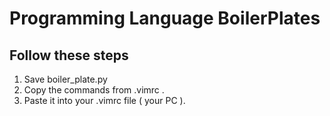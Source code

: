 # Programming Language BoilerPlates

## Follow these steps

<ol>
  <li>Save boiler_plate.py </li>
  <li>Copy the commands from .vimrc .</li>
  <li>Paste it into your .vimrc file ( your PC ). </li>
</ol>
